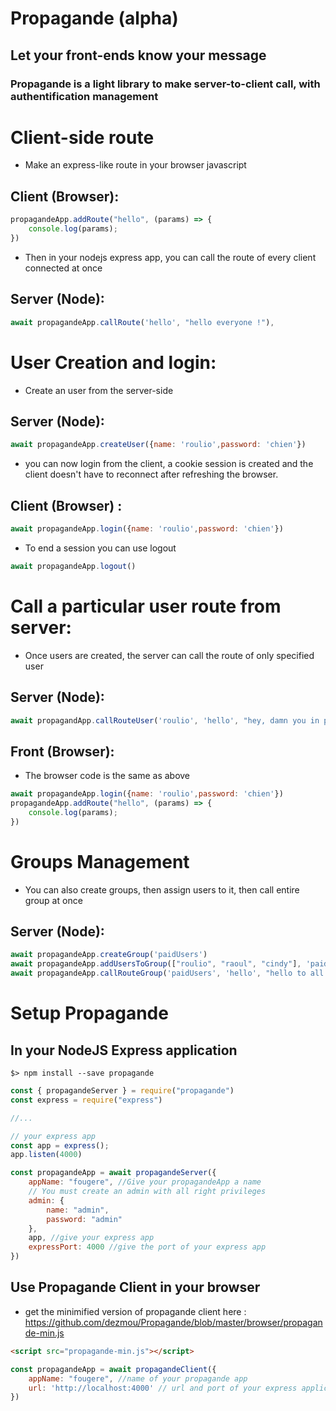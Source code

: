 # Propagande (alpha)

## Let your front-ends know your message

### Propagande is a light library to make server-to-client call, with authentification management 

# Client-side route

 - Make an express-like route in your browser javascript 


## Client (Browser):
```javascript
propagandeApp.addRoute("hello", (params) => {
    console.log(params);
})
```
 - Then in your nodejs express app, you can call the route of every client connected at once

## Server (Node): 
```javascript
await propagandeApp.callRoute('hello', "hello everyone !"),
```

# User Creation and login: 

 - Create an user from the server-side

## Server (Node): 
```javascript
await propagandeApp.createUser({name: 'roulio',password: 'chien'})
```
 - you can now login from the client, a cookie session is created and the client doesn't have to reconnect after refreshing the browser.
## Client (Browser) : 
```javascript
await propagandeApp.login({name: 'roulio',password: 'chien'})
```
 - To end a session you can use logout
```javascript
await propagandeApp.logout()
```

# Call a particular user route from server:

 - Once users are created, the server can call the route of only specified user

## Server (Node):
```javascript
await propagandApp.callRouteUser('roulio', 'hello', "hey, damn you in particular !"),
```
## Front (Browser):
 - The browser code is the same as above
```javascript
await propagandeApp.login({name: 'roulio',password: 'chien'})
propagandeApp.addRoute("hello", (params) => {
    console.log(params);
})
```

# Groups Management

 - You can also create groups, then assign users to it, then call entire group at once

## Server (Node):
```javascript
await propagandeApp.createGroup('paidUsers')
await propagandeApp.addUsersToGroup(["roulio", "raoul", "cindy"], 'paidUsers')
await propagandeApp.callRouteGroup('paidUsers', 'hello', "hello to all the paid-users")
```

# Setup Propagande

## In your NodeJS Express application
```
$> npm install --save propagande
```

```javascript
const { propagandeServer } = require("propagande")
const express = require("express")

//...

// your express app
const app = express();
app.listen(4000)

const propagandeApp = await propagandeServer({
    appName: "fougere", //Give your propagandeApp a name
    // You must create an admin with all right privileges
    admin: { 
        name: "admin",
        password: "admin"
    },
    app, //give your express app
    expressPort: 4000 //give the port of your express app
})

```

## Use Propagande Client in your browser
 - get the minimified version of propagande client here : 
    https://github.com/dezmou/Propagande/blob/master/browser/propagande-min.js

```html
<script src="propagande-min.js"></script>
```
```javascript
const propagandeApp = await propagandeClient({
    appName: "fougere", //name of your propagande app
    url: 'http://localhost:4000' // url and port of your express application
})
```
